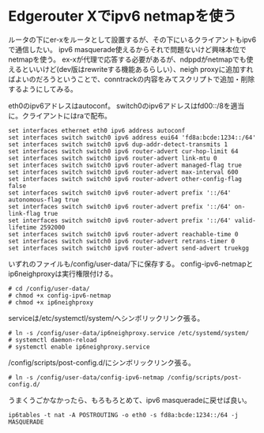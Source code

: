 # Edgerouter Xでipv6 netmapを使う
ルータの下にer-xをルータとして設置するが、その下にいるクライアントもipv6で通信したい。
ipv6 masquerade使えるからそれで問題ないけど興味本位でnetmapを使う。
ex-xが代理で応答する必要があるが、ndppdがnetmapでも使えるといいけど(dev版はrewriteする機能あるらしい）、neigh proxyに追加すればよいのだろうということで、conntrackの内容をみてスクリプトで追加・削除するようにしてみる。

eth0のipv6アドレスはautoconf。
switch0のipv6アドレスはfd00::/8を適当に。クライアントにはraで配布。
```
set interfaces ethernet eth0 ipv6 address autoconf
set interfaces switch switch0 ipv6 address eui64 'fd8a:bcde:1234::/64'
set interfaces switch switch0 ipv6 dup-addr-detect-transmits 1
set interfaces switch switch0 ipv6 router-advert cur-hop-limit 64
set interfaces switch switch0 ipv6 router-advert link-mtu 0
set interfaces switch switch0 ipv6 router-advert managed-flag true
set interfaces switch switch0 ipv6 router-advert max-interval 600
set interfaces switch switch0 ipv6 router-advert other-config-flag false
set interfaces switch switch0 ipv6 router-advert prefix '::/64' autonomous-flag true
set interfaces switch switch0 ipv6 router-advert prefix '::/64' on-link-flag true
set interfaces switch switch0 ipv6 router-advert prefix '::/64' valid-lifetime 2592000
set interfaces switch switch0 ipv6 router-advert reachable-time 0
set interfaces switch switch0 ipv6 router-advert retrans-timer 0
set interfaces switch switch0 ipv6 router-advert send-advert truekgg
```

いずれのファイルも/config/user-data/下に保存する。
config-ipv6-netmapとip6neighproxyは実行権限付ける。
```
# cd /config/user-data/
# chmod +x config-ipv6-netmap
# chmod +x ip6neighproxy
```
serviceは/etc/systemctl/system/へシンボリックリンク張る。
```
# ln -s /config/user-data/ip6neighproxy.service /etc/systemd/system/
# systemctl daemon-reload
# systemctl enable ip6neighproxy.service
```

/config/scripts/post-config.d/にシンボリックリンク張る。
```
# ln -s /config/user-data/config-ipv6-netmap /config/scripts/post-config.d/
```

うまくうごかなかったら、もろもろとめて、ipv6 masqueradeに戻せば良い。
```
ip6tables -t nat -A POSTROUTING -o eth0 -s fd8a:bcde:1234::/64 -j MASQUERADE
```
